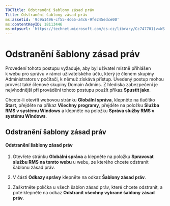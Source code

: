 ```yaml
---
TOCTitle: Odstranění šablony zásad práv
Title: Odstranění šablony zásad práv
ms:assetid: '9c9a1496-cf55-4c65-a4c6-9fe245edce00'
ms:contentKeyID: 18113446
ms:mtpsurl: 'https://technet.microsoft.com/cs-cz/library/Cc747701(v=WS.10)'
---
```


Odstranění šablony zásad práv
=============================

Provedení tohoto postupu vyžaduje, aby byl uživatel místně přihlášen k webu pro správu v rámci uživatelského účtu, který je členem skupiny Administrators v počítači, k němuž získává přístup. Uvedený postup mohou provést také členové skupiny Domain Admins. Z hlediska zabezpečení je nejvhodnější při provádění tohoto postupu použít příkaz **Spustit jako**.

Chcete-li otevřít webovou stránku **Globální správa**, klepněte na tlačítko **Start**, přejděte na příkaz **Všechny programy**, přejděte na položku **Služba RMS v systému Windows** a klepněte na položku **Správa služby RMS v systému Windows**.

Odstranění šablony zásad práv
-----------------------------

#### Odstranění šablony zásad práv

1.  Otevřete stránku **Globální správa** a klepněte na položku **Spravovat službu RMS na tomto webu** u webu, ze kterého chcete odstranit šablonu zásad práv.

2.  V části **Odkazy správy** klepněte na odkaz **Šablony zásad práv**.

3.  Zaškrtněte políčka u všech šablon zásad práv, které chcete odstranit, a poté klepněte na odkaz **Odstranit všechny vybrané šablony zásad práv**.
